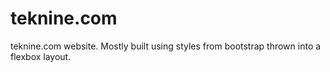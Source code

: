 teknine.com
===========

teknine.com website. Mostly built using styles from bootstrap thrown into a flexbox layout.